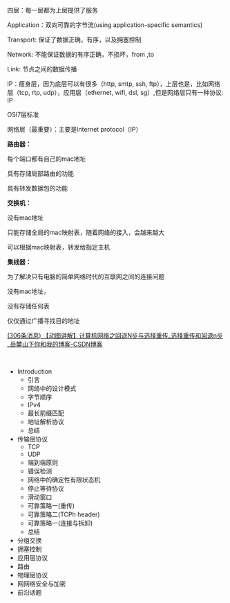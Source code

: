 四层：每一层都为上层提供了服务

Application：双向可靠的字节流(using application-specific semantics)

Transport: 保证了数据正确，有序，以及拥塞控制

Network: 不能保证数据的有序正确，不损坏，from ,to

Link: 节点之间的数据传播



IP：瘦身层，因为底层可以有很多（http, smtp, ssh, ftp），上层也是，比如网络层（tcp, rtp, udp），应用层（ethernet, wifi, dsl, sg）,但是网络层只有一种协议: IP



OSI7层标准



网络层（最重要）：主要是Internet protocol（IP）





**路由器：**

每个端口都有自己的mac地址

具有存储局部路由的功能

具有转发数据包的功能





**交换机：**

没有mac地址

只能存储全局的mac映射表，随着网络的接入，会越来越大

可以根据mac映射表，转发给指定主机



**集线器：**

为了解决只有电脑的简单网络时代的互联网之间的连接问题

没有mac地址，

没有存储任何表

仅仅通过广播寻找目的地址







[(306条消息) 【动图讲解】计算机网络之回退N步与选择重传_选择重传和回退n步_岳麓山下你和我的博客-CSDN博客](https://blog.csdn.net/qq_44807642/article/details/103054914)



​	



- Introduction
  - 引言
  - 网络中的设计模式
  - 字节顺序
  - IPv4
  - 最长前缀匹配
  - 地址解析协议
  - 总结
- 传输层协议
  - TCP
  - UDP
  - 端到端原则
  - 错误检测
  - 网络中的确定性有限状态机
  - 停止等待协议
  - 滑动窗口
  - 可靠策略一(重传)
  - 可靠策略二(TCPh header)
  - 可靠策略一(连接与拆卸)
  - 总结
- 分组交换
- 拥塞控制
- 应用层协议
- 路由
- 物理层协议
- 网网络安全与加密
- 前沿话题







